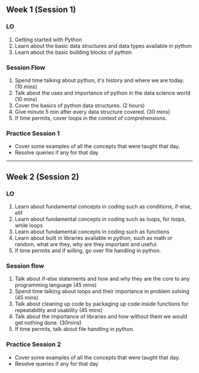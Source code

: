 ## Week 1 (Session 1)

### LO
1. Getting started with Python
2. Learn about the basic data structures and data types available in python
3. Learn about the basic building blocks of python


### Session Flow
1. Spend time talking about python, it's history and where we are today. (10 mins) 
2. Talk about the uses and importance of python in the data science world (10 mins)
3. Cover the basics of python data structures. (2 hours)
4. Give minute 5 min after every data structure covered. (30 mins)
5. If time permits, cover loops in the context of comprehensions.

### Practice Session 1
- Cover some examples of all the concepts that were taught that day. 
- Resolve queries if any for that day


-------


## Week 2 (Session 2)

### LO
1. Learn about fundamental concepts in coding such as conditions, if-else, elif 
2. Learn about fundamental concepts in coding such as loops, for loops, while loops
3. Learn about fundamental concepts in coding such as functions
4. Learn about built in libraries available in python, such as math or random, what are they, why are they important and useful.
5. If time permits and if willing, go over file handling in python. 


### Session flow
1. Talk about if-else statements and how and why they are the core to any programming language (45 mins)
2. Spend time talking about loops and their importance in problem solving (45 mins)
3. Talk about cleaning up code by packaging up code inside functions for repeatability and usability (45 mins)
4. Talk about the importance of libraries and how without them we would get nothing done. (30mins)
5. If time permits, talk about file handling in python.

### Practice Session 2
- Cover some examples of all the concepts that were taught that day. 
- Resolve queries if any for that day
